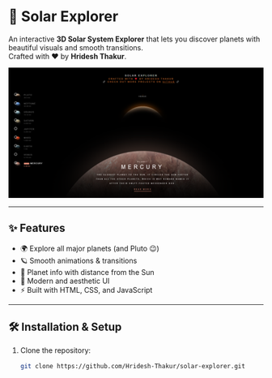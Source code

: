 # 🌌 Solar Explorer

An interactive **3D Solar System Explorer** that lets you discover planets with beautiful visuals and smooth transitions.  
Crafted with ❤️ by **Hridesh Thakur**.

![Solar Explorer Preview](./image.png)  


---

## ✨ Features
- 🌍 Explore all major planets (and Pluto 😉)
- 🪐 Smooth animations & transitions
- 📖 Planet info with distance from the Sun
- 🎨 Modern and aesthetic UI
- ⚡ Built with HTML, CSS, and JavaScript

---



## 🛠️ Installation & Setup
1. Clone the repository:
   ```bash
   git clone https://github.com/Hridesh-Thakur/solar-explorer.git

